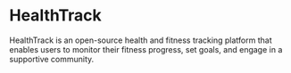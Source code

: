 # HealthTrack
HealthTrack is an open-source health and fitness tracking platform that enables users to monitor their fitness progress, set goals, and engage in a supportive community. 
